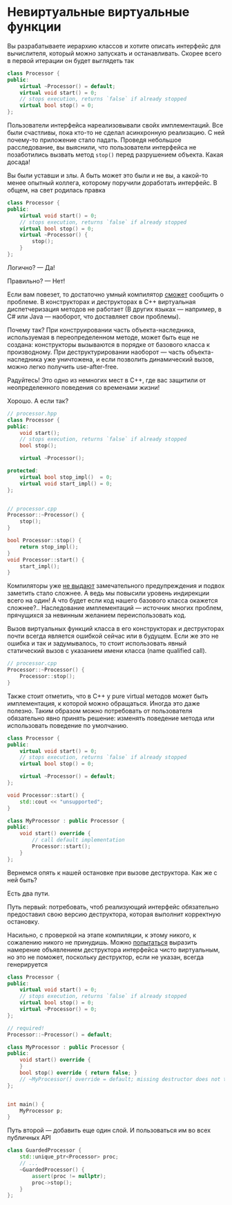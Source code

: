 # Невиртуальные виртуальные функции

Вы разрабатываете иерархию классов и хотите описать интерфейс для вычислителя, который можно запускать и останавливать.
Скорее всего в первой итерации он будет выглядеть так

```C++
class Processor {
public:
    virtual ~Processor() = default;
    virtual void start() = 0;
    // stops execution, returns `false` if already stopped
    virtual bool stop() = 0;
};
```

Пользователи интерфейса нареализовывали свойх имплементаций. Все были счастливы, пока кто-то не сделал асинхронную реализацию. С ней почему-то приложение стало падать. Проведя небольшое расследование, вы выяснили, что пользователи интерфейса не позаботились вызвать метод `stop()` перед разрушением объекта. Какая досада!

Вы были уставши и злы. А быть может это были и не вы, а какой-то менее опытный коллега, которому поручили доработать интерфейс. В общем, на свет родилась правка

```C++
class Processor {
public:
    virtual void start() = 0;
    // stops execution, returns `false` if already stopped
    virtual bool stop() = 0;
    virtual ~Processor() {
        stop();
    }
};
```

Логично? — Да!

Правильно? — Нет!

Если вам повезет, то достаточно умный компилятор [сможет](https://godbolt.org/z/PGeob9bn1) сообщить о проблеме. 
В конструкторах и деструкторах в C++ виртуальная диспетчеризация методов не работает (В других языках — например, в C# или Java — наоборот, что доставляет свои проблемы).

Почему так? При конструировании часть объекта-наследника, используемая в переопределенном методе, может быть еще не создана: конструкторы вызываются в порядке от базового класса к производному.
При деструктурировании наоборот — часть объекта-наследника уже уничтожена, и если позволить динамический вызов, можно легко получить use-after-free.

Радуйтесь! Это одно из немногих мест в C++, где вас защитили от неопределенного поведения со временами жизни!

Хорошо. А если так?

```C++
// processor.hpp
class Processor {
public:
    void start();
    // stops execution, returns `false` if already stopped
    bool stop();

    virtual ~Processor();

protected:
    virtual bool stop_impl()  = 0;
    virtual void start_impl() = 0;
};


// processor.cpp
Processor::~Processor() {
    stop();
}

bool Processor::stop() {
    return stop_impl();
}
void Processor::start() {
    start_impl();
}
```

Компиляторы уже [не выдают](https://godbolt.org/z/66fG6cjnd) замечательного предупреждения и подвох заметить стало сложнее. А ведь мы повысили уровень индирекции всего на один! А что будет если код нашего базового класса окажется сложнее?.. Наследование имплементаций — источник многих проблем, прячущихся за невинным желанием переиспользовать код.

Вызов виртуальных функций класса в его конструкторах и деструкторах почти всегда является ошибкой сейчас или в будущем.
Если же это не ошибка и так и задумывалось, то стоит использовать явный статический вызов с указанием имени класса (name qualified call).

```C++
// processor.cpp
Processor::~Processor() {
    Processor::stop();
}
```

Также стоит отметить, что в C++ у pure virtual методов может быть имплементация, к которой можно обращаться. 
Иногда это даже полезно. Таким образом можно потребовать от пользователя обязательно явно принять решение: изменять поведение метода или использовать поведение по умолчанию.

```C++
class Processor {
public:
    virtual void start() = 0;
    // stops execution, returns `false` if already stopped
    virtual bool stop() = 0;

    virtual ~Processor() = default;
};

void Processor::start() {
    std::cout << "unsupported";
}

class MyProcessor : public Processor {
public:
    void start() override {
        // call default implementation
        Processor::start();
    }
};
```

Вернемся опять к нашей остановке при вызове деструктора. Как же с ней быть?

Есть два пути.

Путь первый: потребовать, чтоб реализующий интерфейс обязательно предоставил свою версию деструктора, которая выполнит корректную остановку.

Насильно, с проверкой на этапе компиляции, к этому никого, к сожалению никого не принудишь. Можно [попытаться](https://godbolt.org/z/cWrd7P89r) выразить намерение объявлением деструктора интерфейса чисто виртуальным, но это не поможет, поскольку деструктор, если не указан, всегда генерируется

```C++
class Processor {
public:
    virtual void start() = 0;
    // stops execution, returns `false` if already stopped
    virtual bool stop() = 0;
    virtual ~Processor() = 0;
};

// required!
Processor::~Processor() = default;

class MyProcessor : public Processor {
public:
    void start() override {
    }
    bool stop() override { return false; }
    // ~MyProcessor() override = default; missing destructor does not trigger CE
};


int main() {
    MyProcessor p;
}
```

Путь второй — добавить еще один слой. И пользоваться им во всех публичных API

```C++
class GuardedProcessor {
    std::unique_ptr<Processor> proc;
    // ...
    ~GuardedProcessor() {
        assert(proc != nullptr);
        proc->stop();
    }
};
```



